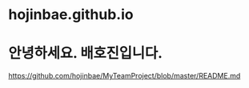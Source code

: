 # hojinbae.github.io
# 안녕하세요. 배호진입니다.
https://github.com/hojinbae/MyTeamProject/blob/master/README.md
